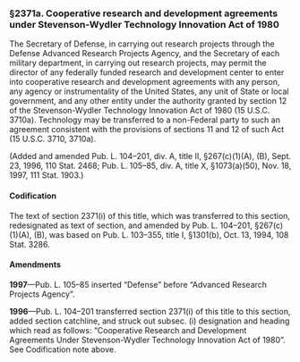 ### §2371a. Cooperative research and development agreements under Stevenson-Wydler Technology Innovation Act of 1980 ###

The Secretary of Defense, in carrying out research projects through the Defense Advanced Research Projects Agency, and the Secretary of each military department, in carrying out research projects, may permit the director of any federally funded research and development center to enter into cooperative research and development agreements with any person, any agency or instrumentality of the United States, any unit of State or local government, and any other entity under the authority granted by section 12 of the Stevenson-Wydler Technology Innovation Act of 1980 (15 U.S.C. 3710a). Technology may be transferred to a non-Federal party to such an agreement consistent with the provisions of sections 11 and 12 of such Act (15 U.S.C. 3710, 3710a).

(Added and amended Pub. L. 104–201, div. A, title II, §267(c)(1)(A), (B), Sept. 23, 1996, 110 Stat. 2468; Pub. L. 105–85, div. A, title X, §1073(a)(50), Nov. 18, 1997, 111 Stat. 1903.)

#### Codification ####

The text of section 2371(i) of this title, which was transferred to this section, redesignated as text of section, and amended by Pub. L. 104–201, §267(c)(1)(A), (B), was based on Pub. L. 103–355, title I, §1301(b), Oct. 13, 1994, 108 Stat. 3286.

#### Amendments ####

**1997**—Pub. L. 105–85 inserted “Defense” before “Advanced Research Projects Agency”.

**1996**—Pub. L. 104–201 transferred section 2371(i) of this title to this section, added section catchline, and struck out subsec. (i) designation and heading which read as follows: “Cooperative Research and Development Agreements Under Stevenson-Wydler Technology Innovation Act of 1980”. See Codification note above.